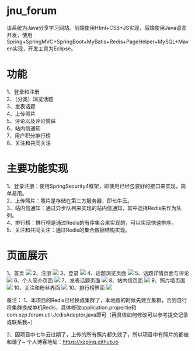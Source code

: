 # jnu_forum
<a>该系统为Java分享学习网站。前端使用Html+CSS+JS实现，后端使用Java语言开发，使用Spring+SpringMVC+SpringBoot+MyBatis+Redis+PageHelper+MySQL+Maven实现，开发工具为Eclipse。</a>

# 功能
1、登录和注册<br>
2、（分类）浏览话题<br>
3、发表话题<br>
4、上传照片<br>
5、评论以及评论赞踩<br>
6、站内信通知<br>
7、用户积分排行榜<br>
8、关注和共同关注<br>

# 主要功能实现
1、登录注册：使用SpringSecurity4框架，即使用已经包装好的接口来实现，简单易用。<br>
2、上传照片：照片是存储在第三方服务器，即七牛云。<br>
3、站内信通知：通过异步队列来实现的站内信通知，其中选择Redis来作为队列。<br>
4、排行榜：排行榜是通过Redis的有序集合来实现的，可以实现快速排序。<br>
5、关注和共同关注：通过Redis的集合数据结构实现。<br>

# 页面展示
1、首页
<img src="https://github.com/xzping/jnu_forum/blob/master/image/index.png"/>
2、注册
<img src="https://github.com/xzping/jnu_forum/blob/master/image/register.png"/>
3、登录
<img src="https://github.com/xzping/jnu_forum/blob/master/image/login.png"/>
4、话题浏览页面
<img src="https://github.com/xzping/jnu_forum/blob/master/image/topics.png"/>
5、话题详情页面与评论
<img src="https://github.com/xzping/jnu_forum/blob/master/image/message.png"/>
6、个人简介页面
<img src="https://github.com/xzping/jnu_forum/blob/master/image/profile.png"/>
7、发表话题页面
<img src="https://github.com/xzping/jnu_forum/blob/master/image/addtopic.png"/>
8、站内信页面
<img src="https://github.com/xzping/jnu_forum/blob/master/image/message.png"/>
9、照片墙页面
<img src="https://github.com/xzping/jnu_forum/blob/master/image/picWall.png"/>
10、关注和粉丝界面
<img src="https://github.com/xzping/jnu_forum/blob/master/image/followAndFans.png"/>
10、排行榜界面
<img src="https://github.com/xzping/jnu_forum/blob/master/image/rank.png"/>

备注：
1、本项目的Redis已经换成集群了，本地跑的时候先建立集群，否则自行将集群换成单机Redis，具体修改application.propertie和com.xzp.forum.util.JedisAdapter.java即可（再具体如何修改可以参考提交记录或联系我~）

2、因项目中七牛云过期了，上传的所有照片都失效了，所以项目中有照片的都被和谐了~
个人博客地址：https://xzping.github.io
